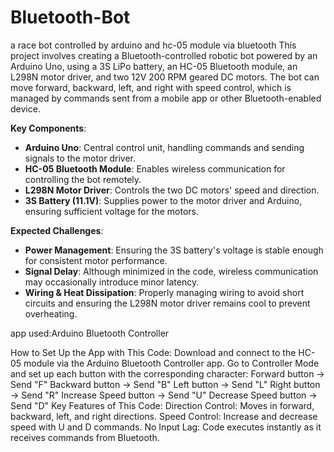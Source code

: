 # Bluetooth-Bot
a race bot controlled by arduino and hc-05 module via bluetooth
This project involves creating a Bluetooth-controlled robotic bot powered by an Arduino Uno, using a 3S LiPo battery, an HC-05 Bluetooth module, an L298N motor driver, and two 12V 200 RPM geared DC motors. The bot can move forward, backward, left, and right with speed control, which is managed by commands sent from a mobile app or other Bluetooth-enabled device. 

**Key Components**:
- **Arduino Uno**: Central control unit, handling commands and sending signals to the motor driver.
- **HC-05 Bluetooth Module**: Enables wireless communication for controlling the bot remotely.
- **L298N Motor Driver**: Controls the two DC motors' speed and direction.
- **3S Battery (11.1V)**: Supplies power to the motor driver and Arduino, ensuring sufficient voltage for the motors.

**Expected Challenges**:
- **Power Management**: Ensuring the 3S battery's voltage is stable enough for consistent motor performance.
- **Signal Delay**: Although minimized in the code, wireless communication may occasionally introduce minor latency.
- **Wiring & Heat Dissipation**: Properly managing wiring to avoid short circuits and ensuring the L298N motor driver remains cool to prevent overheating.

app used:Arduino Bluetooth Controller

How to Set Up the App with This Code:
Download and connect to the HC-05 module via the Arduino Bluetooth Controller app.
Go to Controller Mode and set up each button with the corresponding character:
Forward button → Send "F"
Backward button → Send "B"
Left button → Send "L"
Right button → Send "R"
Increase Speed button → Send "U"
Decrease Speed button → Send "D"
Key Features of This Code:
Direction Control: Moves in forward, backward, left, and right directions.
Speed Control: Increase and decrease speed with U and D commands.
No Input Lag: Code executes instantly as it receives commands from Bluetooth.

